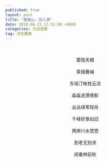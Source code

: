 ```yaml
---
published: true
layout: post
title: "是故山，旧人游"
date: 2018-06-23 11:51:00 +0800
categories: 文途遗客
tag: 浮生趣事
---
```

<br>
<br>
<div style="text-align:center;">
雾隐天稠
<br>
  <br>
萸烟叠岫
  <br>
  <br>
东垣汀帐枕云流
  <br>
  <br>
淼淼涟漪倩影
  <br>
  <br>
丛丛绿苇轻舟
  <br>
  <br>
千峰好景如旧
  <br>
  <br>
两岸川水悠悠
  <br>
  <br>
到老无别求
  <br>
  <br>
闲看林前秋
</div>
